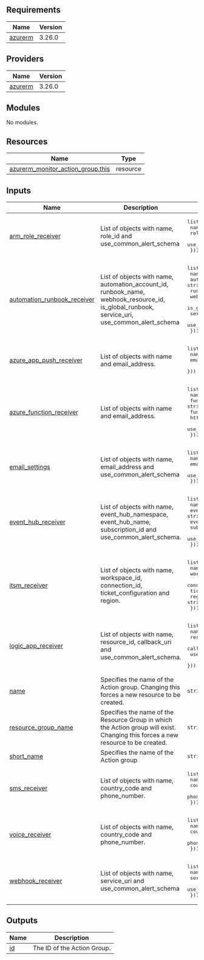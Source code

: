 <!-- BEGIN_TF_DOCS -->
## Requirements

| Name | Version |
|------|---------|
| <a name="requirement_azurerm"></a> [azurerm](#requirement\_azurerm) | 3.26.0 |

## Providers

| Name | Version |
|------|---------|
| <a name="provider_azurerm"></a> [azurerm](#provider\_azurerm) | 3.26.0 |

## Modules

No modules.

## Resources

| Name | Type |
|------|------|
| [azurerm_monitor_action_group.this](https://registry.terraform.io/providers/hashicorp/azurerm/3.26.0/docs/resources/monitor_action_group) | resource |

## Inputs

| Name | Description | Type | Default | Required |
|------|-------------|------|---------|:--------:|
| <a name="input_arm_role_receiver"></a> [arm\_role\_receiver](#input\_arm\_role\_receiver) | List of objects with name, role\_id and use\_common\_alert\_schema | <pre>list(object({<br>      name                    = string<br>      role_id                 = string<br>      use_common_alert_schema = bool<br>    }))</pre> | `[]` | no |
| <a name="input_automation_runbook_receiver"></a> [automation\_runbook\_receiver](#input\_automation\_runbook\_receiver) | List of objects with name, automation\_account\_id, runbook\_name, webhook\_resource\_id, is\_global\_runbook, service\_uri, use\_common\_alert\_schema | <pre>list(object({<br>      name                    = string<br>      automation_account_id   = string<br>      runbook_name            = string<br>      webhook_resource_id     = string<br>      is_global_runbook       = bool<br>      service_uri             = string<br>      use_common_alert_schema = bool<br>    }))</pre> | `[]` | no |
| <a name="input_azure_app_push_receiver"></a> [azure\_app\_push\_receiver](#input\_azure\_app\_push\_receiver) | List of objects with name and email\_address. | <pre>list(object({<br>      name          = string<br>      email_address = string<br>    }))</pre> | `[]` | no |
| <a name="input_azure_function_receiver"></a> [azure\_function\_receiver](#input\_azure\_function\_receiver) | List of objects with name and email\_address. | <pre>list(object({<br>      name                     = string<br>      function_app_resource_id = string<br>      function_name            = string<br>      http_trigger_url         = string<br>      use_common_alert_schema  = bool<br>    }))</pre> | `[]` | no |
| <a name="input_email_settings"></a> [email\_settings](#input\_email\_settings) | List of objects with name, email\_address and use\_common\_alert\_schema | <pre>list(object({<br>      name                    = string<br>      email_address           = string<br>      use_common_alert_schema = bool<br>    }))</pre> | `[]` | no |
| <a name="input_event_hub_receiver"></a> [event\_hub\_receiver](#input\_event\_hub\_receiver) | List of objects with name, event\_hub\_namespace, event\_hub\_name, subscription\_id and use\_common\_alert\_schema. | <pre>list(object({<br>      name                    = string<br>      event_hub_namespace     = string<br>      event_hub_name          = string<br>      subscription_id         = string<br>      use_common_alert_schema = bool<br>    }))</pre> | `[]` | no |
| <a name="input_itsm_receiver"></a> [itsm\_receiver](#input\_itsm\_receiver) | List of objects with name, workspace\_id, connection\_id, ticket\_configuration and region. | <pre>list(object({<br>      name                 = string<br>      workspace_id         = string<br>      connection_id        = string<br>      ticket_configuration = string<br>      region               = string<br>    }))</pre> | `[]` | no |
| <a name="input_logic_app_receiver"></a> [logic\_app\_receiver](#input\_logic\_app\_receiver) | List of objects with name, resource\_id, callback\_uri and use\_common\_alert\_schema. | <pre>list(object({<br>      name                    = string<br>      resource_id             = string<br>      callback_url            = string<br>      use_common_alert_schema = bool<br>    }))</pre> | `[]` | no |
| <a name="input_name"></a> [name](#input\_name) | Specifies the name of the Action group. Changing this forces a new resource to be created. | `string` | n/a | yes |
| <a name="input_resource_group_name"></a> [resource\_group\_name](#input\_resource\_group\_name) | Specifies the name of the Resource Group in which the Action group will exist. Changing this forces a new resource to be created. | `string` | n/a | yes |
| <a name="input_short_name"></a> [short\_name](#input\_short\_name) | Specifies the name of the Action group | `string` | n/a | yes |
| <a name="input_sms_receiver"></a> [sms\_receiver](#input\_sms\_receiver) | List of objects with name, country\_code and phone\_number. | <pre>list(object({<br>      name         = string<br>      country_code = number<br>      phone_number = number<br>    }))</pre> | `[]` | no |
| <a name="input_voice_receiver"></a> [voice\_receiver](#input\_voice\_receiver) | List of objects with name, country\_code and phone\_number. | <pre>list(object({<br>      name         = string<br>      country_code = number<br>      phone_number = number<br>    }))</pre> | `[]` | no |
| <a name="input_webhook_receiver"></a> [webhook\_receiver](#input\_webhook\_receiver) | List of objects with name, service\_uri and use\_common\_alert\_schema | <pre>list(object({<br>      name                    = string<br>      service_uri             = string<br>      use_common_alert_schema = bool<br>    }))</pre> | `[]` | no |

## Outputs

| Name | Description |
|------|-------------|
| <a name="output_id"></a> [id](#output\_id) | The ID of the Action Group. |
<!-- END_TF_DOCS -->
